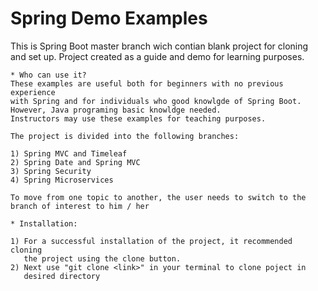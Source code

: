# Spring Demo Examples
  This is Spring Boot master branch wich contian
    blank project for cloning and set up.
    Project created as a guide and demo for learning purposes.
    
    * Who can use it?
    These examples are useful both for beginners with no previous experience
    with Spring and for individuals who good knowlgde of Spring Boot.
    However, Java programing basic knowldge needed.
    Instructors may use these examples for teaching purposes.
    
    The project is divided into the following branches:
    
    1) Spring MVC and Timeleaf
    2) Spring Date and Spring MVC
    3) Spring Security
    4) Spring Microservices
    
    To move from one topic to another, the user needs to switch to the
    branch of interest to him / her
    
    * Installation:
    
    1) For a successful installation of the project, it recommended cloning
       the project using the clone button.
    2) Next use "git clone <link>" in your terminal to clone poject in
       desired directory
